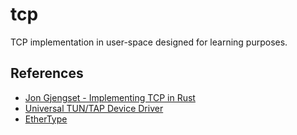# tcp

TCP implementation in user-space designed for learning purposes.

## References
- [Jon Gjengset - Implementing TCP in Rust](https://www.youtube.com/watch?v=bzja9fQWzdA)
- [Universal TUN/TAP Device Driver](https://www.kernel.org/doc/html/latest/networking/tuntap.html)
- [EtherType](https://en.wikipedia.org/wiki/EtherType)
